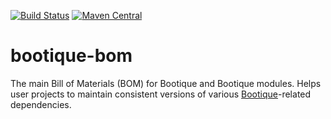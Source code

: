 [![Build Status](https://travis-ci.org/bootique/bootique-bom.svg)](https://travis-ci.org/bootique/bootique-bom)
[![Maven Central](https://maven-badges.herokuapp.com/maven-central/io.bootique.bom/bootique-bom/badge.svg)](https://maven-badges.herokuapp.com/maven-central/io.bootique.bom/bootique-bom/)

# bootique-bom

The main Bill of Materials (BOM) for Bootique and Bootique modules. Helps user projects to 
maintain consistent versions of various [Bootique](http://bootique.io)-related dependencies.





